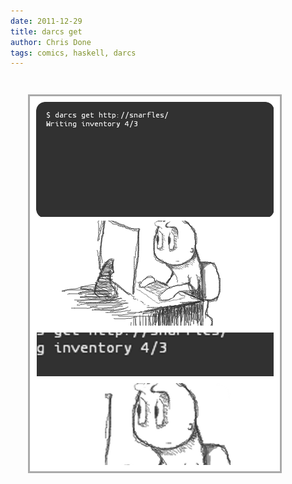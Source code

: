 ```yaml
---
date: 2011-12-29
title: darcs get
author: Chris Done
tags: comics, haskell, darcs
---
```


<img src="/images/comics/darcs.png" style="border:3px solid #aaa;margin:2em"/>
<style>.page-wrap{text-align:center}</style>
